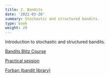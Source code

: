 ```yaml
---
title: 2. Bandits
date: '2021-03-20'
summary: Stochastic and structured bandits.
type: book
weight: 20
---
```


Introduction to stochastic and structured bandits.

<!--more-->

[Bandits Blitz Course](bandit_cheatsheet.pdf)

[Practical session](td2.zip)

[Forban (bandit library)](forban.zip)

